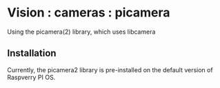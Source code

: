# Vision : cameras : picamera

Using the picamera(2) library, which uses libcamera

## Installation

Currently, the picamera2 library is pre-installed on the default version of Raspverry PI OS.
